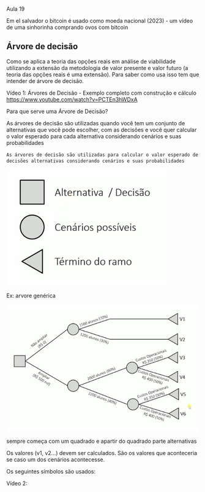 Aula 19

Em el salvador o bitcoin é usado como moeda nacional (2023) - um vídeo de uma sinhorinha comprando ovos com bitcoin

## Árvore de decisão 

Como se aplica a teoria das opções reais em análise de viabilidade utilizando a extensão da metodologia de valor presente e valor futuro (a teoria das opções reais é uma extensão). Para saber como usa isso tem que intender de árvore de decisão.

Vídeo 1: Árvores de Decisão - Exemplo completo com construção e cálculo https://www.youtube.com/watch?v=PCTEn3hWDxA

Para que serve uma Árvore de Decisão?

As árvores de decisão são utilizadas quando você tem um conjunto de alternativas que você pode escolher, com as decisões e você quer calcular o valor esperado para cada alternativa considerando cenários e suas probabilidades

```
As árvores de decisão são utilizadas para calcular o valor esperado de decisões alternativas considerando cenários e suas probabilidades
```

<img src=".assets/simbologia.jpg">

Ex: arvore genérica

<img src=".assets/arv_gen.jpg">


sempre começa com um quadrado e apartir do quadrado parte alternativas

Os valores (v1, v2...) devem ser calculados. São os valores que aconteceria se caso um dos cenários acontecesse.


Os seguintes símbolos são usados:




Vídeo 2:
